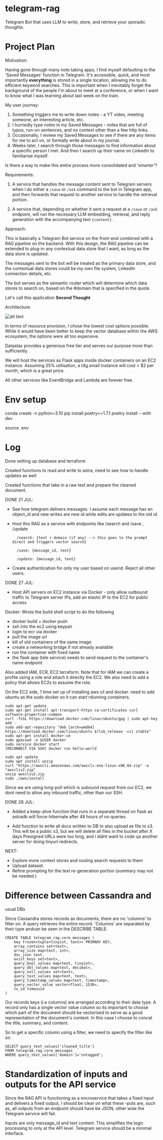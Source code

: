 # telegram-rag
Telegram Bot that uses LLM to write, store, and retrieve your sporadic thoughts.

# Project Plan

Motivation:

Having gone through many note taking apps, I find myself defaulting to the 'Saved Messages' function in Telegram. It's accessible, quick, and most importantly **everything** is stored in a single location, allowing me to do efficient keyword searches. This is important when I inevitably forget the background of the people I'm about to meet at a conference, or when I want to know what I was learning about last week on the train.

My user journey:

1. Something triggers me to write down notes - a YT video, meeting someone, an interesting article, etc.
2. I hurriedly type notes in my Saved Messages - notes that are full of typos, run-on sentences, and no context other than a few http links.
3. Occasionally, I review my Saved Messages to see if there are any items for me to act on, or formally write about in my journal.
4. Weeks later, I search through those messages to find information about a specific person I met. And then I search up their name on LinkedIn to familiarise myself.

Is there a way to make this entire process more consolidated and 'smarter'?

Requirements:

1. A service that handles the message content sent to Telegram servers when I do either a `/save` or `/ask` command to the bot in Telegram app, and then forwards that request to another service to handle the retrieval portion.
   
2. A service that, depending on whether it sent a request at a `/save` or `/ask` endpoint, will run the necessary LLM embedding, retrieval, and reply generation with the accompanying text `{content}`.

Approach:

This is basically a Telegram Bot service on the front-end combined with a RAG pipeline on the backend. With this design, the RAG pipeline can be extended to plug-in any contextual data store that I want, as long as the data store is updated. 

The messages sent to the bot will be treated as the primary data store, and the contextual data stores could be my own file system, LinkedIn connection details, etc.

The bot serves as the semantic router which will determine which data stores to search on, based on the #domain that is specified in the quote. 

Let's call this application **Second Thought**

Architecture:

![alt text](image.png)

In terms of resource provision, I chose the lowest cost options possible. While it would have been better to keep the vector database within the AWS ecosystem, the options were all too expensive.

Datastax provides a generous free tier and serves our purpose more than sufficiently.

We will host the services as Flask apps inside docker containers on an EC2 instance. Assuming 25% utilisation, a t4g.small instance will cost < $2 per month, which is a great price. 

All other services like EventBridge and Lambda are forever free.

# Env setup

conda create -n python=3.10
pip install poetry==1.7.1
poetry install --with dev

source .env

# Log

Done setting up database and terraform 

Created functions to read and write to astra, need to see how to handle updates as well

Created functions that take in a raw text and prepare the cleaned document.

DONE 21 JUL:

- See how telegram delivers messages. I assume each message has an object_id and new writes are new id while edits are updates to the old id.

- Host this RAG as a service with endpoints like /search and /save , /update

        /search: {text + domain (if any) --> this goes to the prompt direct and triggers vector search}

        /save: {message_id, text}

        /update: {message_id, text}



- Create authentication for only my user based on userid. Reject all other users.

DONE 27 JUL:

- Host API servers on EC2 instance via Docker - only allow outbound traffic to Telegram server IPs, add an elastic IP to the EC2 for public access

Docker: Wrote the build shell script to do the following
- docker build + docker push
- ssh into the ec2 using keypair
- login to ecr via docker
- pull the image url
- kill of old containers of the same image
- create a networking bridge if not already available
- run the container with fixed name 
- the flask app (tele service) needs to send request to the container's name endpoint

Also added IAM, ECR, EC2 terraform. Note that for IAM we can create a profile using a role and attach it directly the EC2. We also need to add a policy that allows EC2s to assume the role. 

On the EC2 side, 1 time set up of installing aws cli and docker. need to add ubuntu as the sudo docker so it can start rdunning containers.

```
sudo apt-get update
sudo apt-get install apt-transport-https ca-certificates curl software-properties-common
curl -fsSL https://download.docker.com/linux/ubuntu/gpg | sudo apt-key add -
sudo add-apt-repository "deb [arch=amd64] https://download.docker.com/linux/ubuntu $(lsb_release -cs) stable"
sudo apt-get install docker-ce
sudo gpasswd -a $USER docker
sudo service docker start
[RECONNECT VIA SSH] docker run hello-world
```

```
sudo apt update
sudo apt install unzip
curl "https://awscli.amazonaws.com/awscli-exe-linux-x86_64.zip" -o "awscliv2.zip"
unzip awscliv2.zip
sudo ./aws/install
```


Since we are using long-poll which is oubound request from our EC2, we dont need to allow any inbound traffic, other than our SSH.

DONE 28 JUL:

- Added a keep-alive function that runs in a separate thread on flask as astradb will force-hibernate after 48 hours of no queries.

- Add function to write all docs written to DB to also upload as file to s3. This will be a public s3, but we will delete all files in the bucket after X days
Presigned URLs were too long, and i didnt want to code up another server for doing tinyurl redirects.

NEXT:
- Explore more context stores and routing search requests to them
- Upload dataset.
- Refine prompting for the text re-generation portion (summary may not be needed.)




# Difference between Cassandra and
 usual DBs

Since Cassandra stores records as documents, there are no 'columns' to filter on. A query retrieves the entire record. 'Columns' are separated by their type andcan be seen in the DESCRIBE TABLE:


    
    CREATE TABLE telegram_rag.core_messages (
        key frozen<tuple<tinyint, text>> PRIMARY KEY,
        array_contains set<text>,
        array_size map<text, int>,
        doc_json text,
        exist_keys set<text>,
        query_bool_values map<text, tinyint>,
        query_dbl_values map<text, decimal>,
        query_null_values set<text>,
        query_text_values map<text, text>,
        query_timestamp_values map<text, timestamp>,
        query_vector_value vector<float, 1536>,
        tx_id timeuuid
    )   

Our records keys (i.e columns) are arranged according to their data type. A record only has a single vector value column so its important to choose which part of the document should be vectorised to serve as a good representation of the document's content. In this case I choose to concat the title, summary, and content.

So to get a specific column using a filter, we need to specify the filter like so:

    SELECT query_text_values['cleaned_title']  
    FROM telegram_rag.core_messages  
    WHERE query_text_values['domain']='untagged';


# Standardization of inputs and outputs for the API service

Since the RAG API is functioning as a microservice that takes a fixed input and delivers a fixed output, I should be clear on what these -puts are, such as, all outputs from an endpoint should have be JSON, other wise the Telegram service will fail.

Inputs are only message_id and text content. This simplifies the logic processing to only at the API level. Telegram service should be a minimal interface.